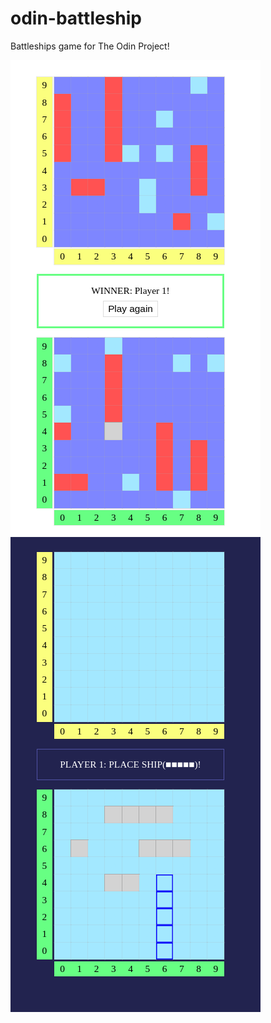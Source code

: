 # odin-battleship

Battleships game for The Odin Project!

![Screenshot](./screenshot1)
![Screenshot](./screenshot2)
